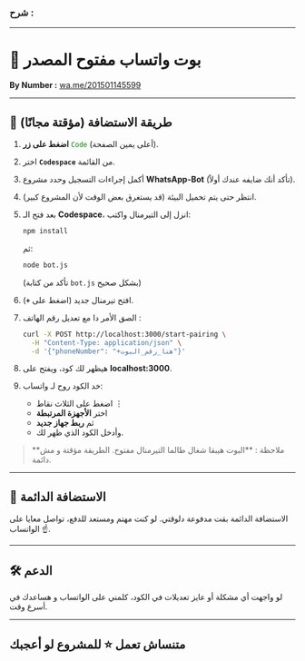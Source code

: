 ### **شرح :**

---

# 🤖 بوت واتساب مفتوح المصدر  
**By Number :** [wa.me/201501145599](https://wa.me/201501145599)

---

## 🚀 طريقة الاستضافة (مؤقتة مجانًا)

1. **اضغط على زر** <span style="color:green;">`Code`</span> (أعلى يمين الصفحة).
2. اختر **`Codespace`** من القائمة.
3. أكمل إجراءات التسجيل وحدد مشروع **WhatsApp-Bot** (تأكد أنك ضايفه عندك أولاً).
4. انتظر حتى يتم تحميل البيئة (قد يستغرق بعض الوقت لأن المشروع كبير).
5. بعد فتح الـ **Codespace**، انزل إلى التيرمنال واكتب:
   ```bash
   npm install
   ```
   ثم:
   ```bash
   node bot.js
   ```
   (تأكد من كتابة `bot.js` بشكل صحيح)

6. افتح تيرمنال جديد (اضغط على **`+`**).
7. الصق الأمر دا مع تعديل رقم الهاتف :
   ```bash
   curl -X POST http://localhost:3000/start-pairing \
     -H "Content-Type: application/json" \
     -d '{"phoneNumber": "+هنا_رقم_البوت"}'
   ```
8. هيظهر لك كود، ويفتح على **localhost:3000**.
9. خد الكود روح لـ واتساب:
    - اضغط على الثلاث نقاط ⋮
    - اختر **الأجهزة المرتبطة**
    - ثم **ربط جهاز جديد**
    - وأدخل الكود الذي ظهر لك.

> **ملاحظة : **البوت هيبقا شغال طالما التيرمنال مفتوح. الطريقة مؤقتة و مش دائمة.

---

## 💸 الاستضافة الدائمة
الاستضافة الدائمة بقت مدفوعة دلوقتي. لو كنت مهتم ومستعد للدفع، تواصل معايا على الواتساب ☝️.

---

## 🛠️ الدعم
لو واجهت أي مشكلة أو عايز تعديلات في الكود، كلمني على الواتساب و هساعدك في أسرع وقت. 

---

## متنساش تعمل ⭐ للمشروع لو أعجبك
